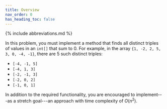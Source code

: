 ```yaml
---
title: Overview
nav_order: 0
has_heading_toc: false
---
```


{% include abbreviations.md %}

In this problem, you must implement a method that finds all distinct triples of values in an `int[]` that sum to 0. For example, in the array `{1, -2, 2, 5, 3, 0, -4, -1}`, there are 5 such distinct triples:

* `[-4, -1, 5]`
* `[-4, 1, 3]`
* `[-2, -1, 3]`
* `[-2, 0, 2]`
* `[-1, 0, 1]`

In addition to the required functionality, you are encouraged to implement---as a stretch goal---an approach with time complexity of $O \left( n^2 \right)$. 